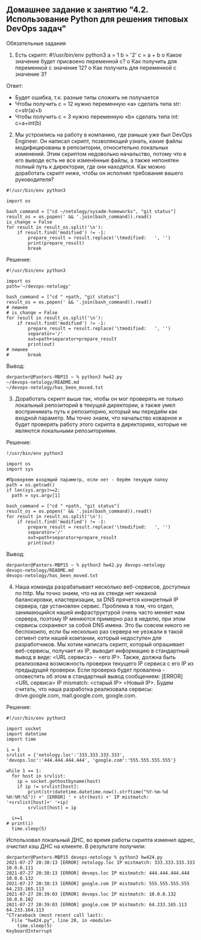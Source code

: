 ## Домашнее задание к занятию "4.2. Использование Python для решения типовых DevOps задач"
Обязательные задания
1.	Есть скрипт:
#!/usr/bin/env python3
a = 1
b = '2'
c = a + b
o	Какое значение будет присвоено переменной c?
o	Как получить для переменной c значение 12?
o	Как получить для переменной c значение 3?

Ответ:
-	Будет ошибка, т.к. разные типы сложить не получается
-	Чтобы получить с = 12 нужно переменную «а» сделать типа str: c=str(a)+b
-	Чтобы получить с = 3 нужно переменную «b» сделать типа int: c=a+int(b)


2.	Мы устроились на работу в компанию, где раньше уже был DevOps Engineer. Он написал скрипт, позволяющий узнать, какие файлы модифицированы в репозитории, относительно локальных изменений. Этим скриптом недовольно начальство, потому что в его выводе есть не все изменённые файлы, а также непонятен полный путь к директории, где они находятся. Как можно доработать скрипт ниже, чтобы он исполнял требования вашего руководителя?

```
#!/usr/bin/env python3

import os

bash_command = ["cd ~/netology/sysadm-homeworks", "git status"]
result_os = os.popen(' && '.join(bash_command)).read()
is_change = False
for result in result_os.split('\n'):
    if result.find('modified') != -1:
        prepare_result = result.replace('\tmodified:   ', '')
        print(prepare_result)
        break
```

Решение:

```
#!/usr/bin/env python3

import os
path='~/devops-netology'

bash_command = ["cd " +path, "git status"]
result_os = os.popen(' && '.join(bash_command)).read()
# лишнее
# is_change = False
for result in result_os.split('\n'):
    if result.find('modified') != -1:
        prepare_result = result.replace('\tmodified:   ', '')
        separator='/'
        out=path+separator+prepare_result
        print(out)
# лишнее
#       break
```
Вывод:
```
derpanter@Panters-MBP15 ~ % python3 hw42.py
~/devops-netology/README.md
~/devops-netology/has_been_moved.txt
```


3.	Доработать скрипт выше так, чтобы он мог проверять не только локальный репозиторий в текущей директории, а также умел воспринимать путь к репозиторию, который мы передаём как входной параметр. Мы точно знаем, что начальство коварное и будет проверять работу этого скрипта в директориях, которые не являются локальными репозиториями.

Решение:
```
!/usr/bin/env python3

import os
import sys

#Проверяем входящий параметр, если нет - берём текущую папку
path = os.getcwd()
if len(sys.argv)>=2:
  path = sys.argv[1]

bash_command = ["cd " +path, "git status"]
result_os = os.popen(' && '.join(bash_command)).read()
for result in result_os.split('\n'):
    if result.find('modified') != -1:
        prepare_result = result.replace('\tmodified:   ', '')
        separator='/'
        out=path+separator+prepare_result
        print(out)
```

Вывод:
```
derpanter@Panters-MBP15 ~ % python3 hw42.py devops-netology 
devops-netology/README.md
devops-netology/has_been_moved.txt
```


4.	Наша команда разрабатывает несколько веб-сервисов, доступных по http. Мы точно знаем, что на их стенде нет никакой балансировки, кластеризации, за DNS прячется конкретный IP сервера, где установлен сервис. Проблема в том, что отдел, занимающийся нашей инфраструктурой очень часто меняет нам сервера, поэтому IP меняются примерно раз в неделю, при этом сервисы сохраняют за собой DNS имена. Это бы совсем никого не беспокоило, если бы несколько раз сервера не уезжали в такой сегмент сети нашей компании, который недоступен для разработчиков. Мы хотим написать скрипт, который опрашивает веб-сервисы, получает их IP, выводит информацию в стандартный вывод в виде: <URL сервиса> - <его IP>. Также, должна быть реализована возможность проверки текущего IP сервиса c его IP из предыдущей проверки. Если проверка будет провалена - оповестить об этом в стандартный вывод сообщением: [ERROR] <URL сервиса> IP mismatch: <старый IP> <Новый IP>. Будем считать, что наша разработка реализовала сервисы: drive.google.com, mail.google.com, google.com.

Решение:

```
#!/usr/bin/env python3

import socket
import datetime
import time

i = 1
srvlist = {'netology.loc':'333.333.333.333', 'devops.loc':'444.444.444.444', 'google.com':'555.555.555.555'}

while 1 == 1:
  for host in srvlist:
    ip = socket.gethostbyname(host)
    if ip != srvlist[host]:
        print(str(datetime.datetime.now().strftime("%Y-%m-%d %H:%M:%S")) +' [ERROR] ' + str(host) +' IP mistmatch: '+srvlist[host]+' '+ip)
        srvlist[host] = ip

  i+=1
# print(i)
  time.sleep(5)
```


Использовал локальный ДНС, во время работы скрипта изменил адрес, очистил кэш ДНС на клиенте. В результате получили:
```
derpanter@Panters-MBP15 devops-netology % python3 hw424.py
2021-07-27 20:38:13 [ERROR] netology.loc IP mistmatch: 333.333.333.333 10.0.0.111
2021-07-27 20:38:13 [ERROR] devops.loc IP mistmatch: 444.444.444.444 10.0.0.132
2021-07-27 20:38:13 [ERROR] google.com IP mistmatch: 555.555.555.555 64.233.165.113
2021-07-27 20:39:03 [ERROR] devops.loc IP mistmatch: 10.0.0.132 10.0.0.102
2021-07-27 20:39:03 [ERROR] google.com IP mistmatch: 64.233.165.113 64.233.164.113
^CTraceback (most recent call last):
  File "hw424.py", line 20, in <module>
    time.sleep(5)
KeyboardInterrupt
```


